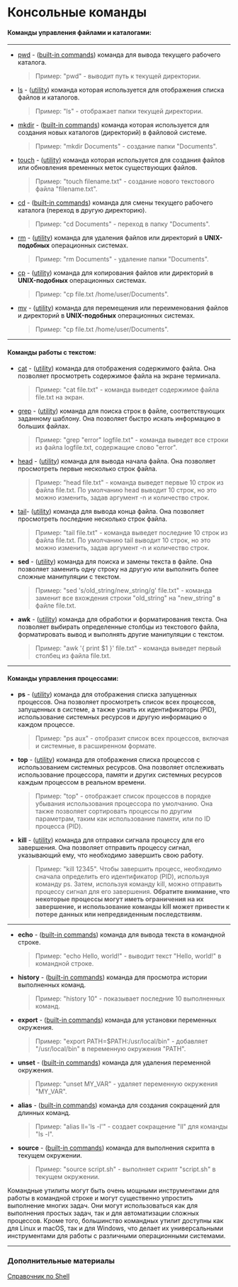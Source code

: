 # Консольные команды

#### Команды управления файлами и каталогами:
***
* [pwd](./built-in%20commands/pwd.md) - ([built-in commands](./built-in%20commands/build-in.md)) команда для вывода текущего рабочего каталога. 
    > Пример: "pwd" - выводит путь к текущей директории.

* [ls](./utils/ls.md) - ([utility](./utils/utils.md)) команда которая используется для отображения списка файлов и каталогов.
    > Пример: "ls" - отображает папки текущей директории.

* [mkdir](./built-in%20commands/mkdir.md) - ([built-in commands](./built-in%20commands/build-in.md)) команда которая используется для создания новых каталогов (директорий) в файловой системе.
    > Пример: "mkdir Documents" - создание папки "Documents".

* [touch](./built-in%20commands/mkdir.md) - ([utility](./utils/utils.md)) команда которая используется для создания файлов или обновления временных меток существующих файлов.
    > Пример: "touch filename.txt" - создание нового текстового файла "filename.txt".

* [cd](./built-in%20commands/cd.md) - ([built-in commands](./built-in%20commands/build-in.md)) команда для смены текущего рабочего каталога (переход в другую директорию).
    > Пример: "cd Documents" - переход в папку "Documents".

* [rm](./utils/rm.md) - ([utility](./utils/utils.md)) команда для удаления файлов или директорий в **UNIX-подобных** операционных системах.
    > Пример: "rm Documents" - удаление папки "Documents".

* [cp](./utils/cp.md) - ([utility](./utils/utils.md)) команда для копирования файлов или директорий в **UNIX-подобных** операционных системах.
    > Пример: "cp file.txt /home/user/Documents".

* [mv](./utils/mv.md) - ([utility](./utils/utils.md)) команда для перемещения или переименования файлов и директорий в **UNIX-подобных** операционных системах.
    > Пример: "cp file.txt /home/user/Documents".

****

#### Команды работы с текстом:

* [cat](./utils/cat.md) - ([utility](./utils/utils.md)) команда для отображения содержимого файла. Она позволяет просмотреть содержимое файла на экране терминала. 
    > Пример: "cat file.txt" - команда выведет содержимое файла file.txt на экран.
* [grep](./utils/grep.md) - ([utility](./utils/utils.md)) команда для поиска строк в файле, соответствующих заданному шаблону. Она позволяет быстро искать информацию в больших файлах. 
    > Пример: "grep "error" logfile.txt" - команда выведет все строки из файла logfile.txt, содержащие слово "error".

* [head](./utils/head.md) - ([utility](./utils/utils.md)) команда для вывода начала файла. Она позволяет просмотреть первые несколько строк файла. 
    > Пример: "head file.txt" - команда выведет первые 10 строк из файла file.txt. По умолчанию head выводит 10 строк, но это можно изменить, задав аргумент -n и количество строк.

* [tail](./utils/head.md)- ([utility](./utils/utils.md)) команда для вывода конца файла. Она позволяет просмотреть последние несколько строк файла. 
    > Пример: "tail file.txt" - команда выведет последние 10 строк из файла file.txt. По умолчанию tail выводит 10 строк, но это можно изменить, задав аргумент -n и количество строк.

* **sed** - ([utility](./utils/utils.md)) команда для поиска и замены текста в файле. Она позволяет заменить одну строку на другую или выполнить более сложные манипуляции с текстом. 
    > Пример: "sed 's/old_string/new_string/g' file.txt" - команда заменит все вхождения строки "old_string" на "new_string" в файле file.txt.

* **awk** - ([utility](./utils/utils.md)) команда для обработки и форматирования текста. Она позволяет выбирать определенные столбцы из текстового файла, форматировать вывод и выполнять другие манипуляции с текстом. 
    > Пример: "awk '{ print $1 }' file.txt" - команда выведет первый столбец из файла file.txt.

***

#### Команды управления процессами:

* **ps** - ([utility](./utils/utils.md)) команда для отображения списка запущенных процессов. Она позволяет просмотреть список всех процессов, запущенных в системе, а также узнать их идентификаторы (PID), использование системных ресурсов и другую информацию о каждом процессе.
    > Пример: "ps aux" -  отобразит список всех процессов, включая и системные, в расширенном формате.

* **top** - ([utility](./utils/utils.md)) команда для отображения списка процессов с использованием системных ресурсов. Она позволяет отслеживать использование процессора, памяти и других системных ресурсов каждым процессом в реальном времени.
     > Пример: "top" - отображает список процессов в порядке убывания использования процессора по умолчанию. Она также позволяет сортировать процессы по другим параметрам, таким как использование памяти, или по ID процесса (PID).

* **kill** - ([utility](./utils/utils.md)) команда для отправки сигнала процессу для его завершения. Она позволяет отправить процессу сигнал, указывающий ему, что необходимо завершить свою работу.
    > Пример: "kill 12345". Чтобы завершить процесс, необходимо сначала определить его идентификатор (PID), используя команду ps. Затем, используя команду kill, можно отправить процессу сигнал для его завершения.
    **Обратите внимание, что некоторые процессы могут иметь ограничения на их завершение, и использование команды kill может привести к потере данных или непредвиденным последствиям.**

****

* **echo** - ([built-in commands](./built-in%20commands/build-in.md)) команда для вывода текста в командной строке. 
    > Пример: "echo Hello, world!" - выводит текст "Hello, world!" в командной строке.

* **history** - ([built-in commands](./built-in%20commands/build-in.md)) команда для просмотра истории выполненных команд. 
    > Пример: "history 10" - показывает последние 10 выполненных команд.

* **export** - ([built-in commands](./built-in%20commands/build-in.md)) команда для установки переменных окружения. 
    > Пример: "export PATH=$PATH:/usr/local/bin" - добавляет "/usr/local/bin" в переменную окружения "PATH".

* **unset** - ([built-in commands](./built-in%20commands/build-in.md)) команда для удаления переменной окружения.
    > Пример: "unset MY_VAR" - удаляет переменную окружения "MY_VAR".

* **alias** - ([built-in commands](./built-in%20commands/build-in.md)) команда для создания сокращений для длинных команд. 
    > Пример: "alias ll='ls -l'" - создает сокращение "ll" для команды "ls -l".

* **source** - ([built-in commands](./built-in%20commands/build-in.md)) команда для выполнения скрипта в текущем окружении.

    > Пример: "source script.sh" - выполняет скрипт "script.sh" в текущем окружении.

Командные утилиты могут быть очень мощными инструментами для работы в командной строке и могут существенно упростить выполнение многих задач. Они могут использоваться как для выполнения простых задач, так и для автоматизации сложных процессов. Кроме того, большинство командных утилит доступны как для Linux и macOS, так и для Windows, что делает их универсальными инструментами для работы с различными операционными системами.

***

### Дополнительные материалы
[Справочник по Shell](https://explainshell.com) 
